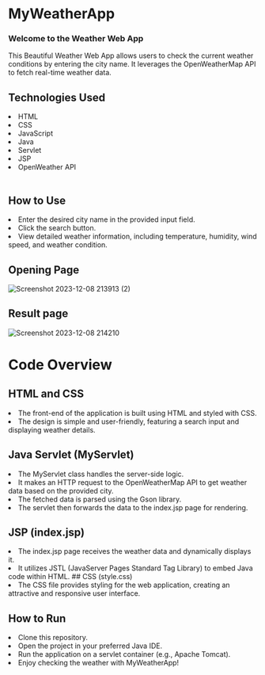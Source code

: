 # MyWeatherApp
### Welcome to the Weather Web App
This Beautiful Weather Web App allows users to check the current weather conditions by entering the city name. It leverages the OpenWeatherMap API to fetch real-time weather data.
## Technologies Used
<li>HTML<br><li>CSS<br><li>JavaScript<br><li>Java<br><li>Servlet<br><li>JSP<br><li>OpenWeather API </br><br>

## How to Use
<li>Enter the desired city name in the provided input field.
<br><li>Click the search button.
<br><li>View detailed weather information, including temperature, humidity, wind speed, and weather condition.

## Opening Page
![Screenshot 2023-12-08 213913 (2)](https://github.com/skrShailesh/MyWeatherApp/assets/114929285/b599f043-4f2c-4d8d-bfa5-2f98b827d7b8)

## Result page
![Screenshot 2023-12-08 214210](https://github.com/skrShailesh/MyWeatherApp/assets/114929285/146228dd-de53-4a7e-850a-90739dfe36a8)


# Code Overview
## HTML and CSS
<li>The front-end of the application is built using HTML and styled with CSS.
<br><li>The design is simple and user-friendly, featuring a search input and displaying weather details.

## Java Servlet (MyServlet)
<li>The MyServlet class handles the server-side logic.
<br><li>It makes an HTTP request to the OpenWeatherMap API to get weather data based on the provided city.
<br><li>The fetched data is parsed using the Gson library.
<br><li>The servlet then forwards the data to the index.jsp page for rendering.
 
## JSP (index.jsp)
<li>The index.jsp page receives the weather data and dynamically displays it.
<br><li>It utilizes JSTL (JavaServer Pages Standard Tag Library) to embed Java code within HTML.
## CSS (style.css)
<li>The CSS file provides styling for the web application, creating an attractive and responsive user interface.
 
## How to Run
<li>Clone this repository.
<br><li>Open the project in your preferred Java IDE.
<br><li>Run the application on a servlet container (e.g., Apache Tomcat).
<br><li>Enjoy checking the weather with MyWeatherApp!

